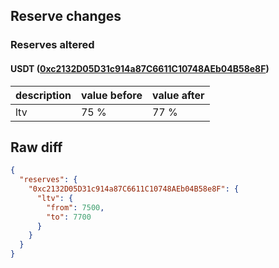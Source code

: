 ## Reserve changes

### Reserves altered

#### USDT ([0xc2132D05D31c914a87C6611C10748AEb04B58e8F](https://polygonscan.com/address/0xc2132D05D31c914a87C6611C10748AEb04B58e8F))

| description | value before | value after |
| --- | --- | --- |
| ltv | 75 % | 77 % |


## Raw diff

```json
{
  "reserves": {
    "0xc2132D05D31c914a87C6611C10748AEb04B58e8F": {
      "ltv": {
        "from": 7500,
        "to": 7700
      }
    }
  }
}
```